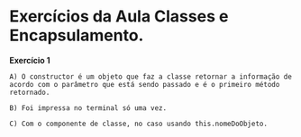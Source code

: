 # Exercícios da Aula Classes e Encapsulamento.

**Exercício 1**
```
A) O constructor é um objeto que faz a classe retornar a informação de acordo com o parâmetro que está sendo passado e é o primeiro método retornado.

B) Foi impressa no terminal só uma vez.

C) Com o componente de classe, no caso usando this.nomeDoObjeto.
```
